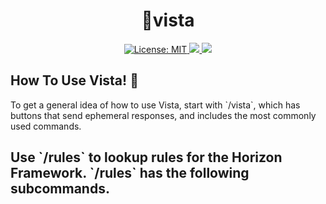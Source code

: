 <h1 align="center"> 🗻vista </h1>

<p align="center">

<a href="https://github.com/dispelll/vista/blob/main/LICENSE/">
<img src="https://img.shields.io/bower/l/vista" alt="License: MIT">
</a>

<a href="https://discord.gg/52EbV5xSVs">
<img src="https://img.shields.io/badge/Discord-Join%20Our%20Server!-blue"
</a>

<a href="https://www.patreon.com/horizonframework?utm_campaign=creatorshare_creator">
<img src=https://img.shields.io/badge/Patreon-Support%20Us!-Red>
</a>

</p>

<h2 align="left"> How To Use Vista! 🗻</h2>
To get a general idea of how to use Vista, start with `/vista`, which has buttons that send ephemeral responses, and includes the most commonly used commands. 

<h2 align="left" Rules Lookup! 🧑‍⚖️</h2>
Use `/rules` to lookup rules for the Horizon Framework. `/rules` has the following subcommands. 



